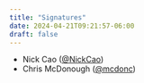 ```yaml
---
title: "Signatures"
date: 2024-04-21T09:21:57-06:00
draft: false
---
```


- Nick Cao ([@NickCao](https://github.com/NickCao))
- Chris McDonough ([@mcdonc](https://github.com/mcdonc))
<!-- Insert your signature above here, using the format above.>
